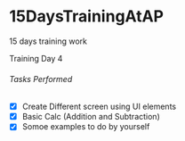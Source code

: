 # 15DaysTrainingAtAP
15 days training work

Training Day 4

###### Tasks Performed

- [X] Create Different screen using UI elements
- [X] Basic Calc (Addition and Subtraction)
- [X] Somoe examples to do by yourself
